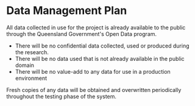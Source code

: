 # Data Management Plan

All data collected in use for the project is already available to the public through the Queensland Government's Open Data program. 

* There will be no confidential data collected, used or produced during the research. 
* There will be no data used that is not already available in the public domain 
* There will be no value-add to any data for use in a production environment 

Fresh copies of any data will be obtained and overwritten periodically throughout the testing phase of the system. 